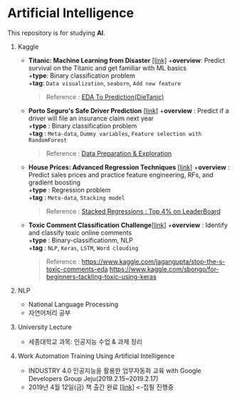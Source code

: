# Artificial Intelligence
This repository is for studying **AI**.

1. Kaggle
   * **Titanic: Machine Learning from Disaster** [[link]](https://www.kaggle.com/c/titanic)
     +**overview**: Predict survival on the Titanic and get familiar with ML basics  
     +**type**: Binary classification problem  
     +**tag**: `Data visualization`, `seaborn`, `Add new feature`      
     > Reference : [EDA To Prediction(DieTanic)](https://www.kaggle.com/ash316/eda-to-prediction-dietanic)
 
 
   * **Porto Seguro's Safe Driver Prediction** [[link]](https://www.kaggle.com/c/porto-seguro-safe-driver-prediction)
     +**overview** : Predict if a driver will file an insurance claim next year  
     +**type** : Binary classification problem  
     +**tag** : `Meta-data`, `Dummy variables`, `Feature selection with RandomForest`  
     > Reference : [Data Preparation & Exploration](https://www.kaggle.com/bertcarremans/data-preparation-exploration)
     
     
   * **House Prices: Advanced Regression Techniques** [[link]](https://www.kaggle.com/c/house-prices-advanced-regression-techniques)
     +**overview** : Predict sales prices and practice feature engineering, RFs, and gradient boosting  
     +**type** : Regression problem  
     +**tag** : `Meta-data`, `Stacking model`  
     > Reference : [Stacked Regressions : Top 4% on LeaderBoard ](https://www.kaggle.com/serigne/stacked-regressions-top-4-on-leaderboard/notebook)

   * **Toxic Comment Classification Challenge**[[link](https://www.kaggle.com/c/jigsaw-toxic-comment-classification-challenge)]
     +**overview** : Identify and classify toxic online comments  
     +**type** : Binary-classificationm, NLP  
     +**tag** : `NLP`, `Keras`, `LSTM`, `Word clouding`  
     > Reference :
     >  https://www.kaggle.com/jagangupta/stop-the-s-toxic-comments-eda
     > https://www.kaggle.com/sbongo/for-beginners-tackling-toxic-using-keras

2. NLP
   * National Language Processing
   * 자연어처리 공부

3. University Lecture
   * 세종대학교 과목: 인공지능 수업 & 과제 정리

4. Work Automation Training Using Artificial Intelligence
   * INDUSTRY 4.0 인공지능을 활용한 업무자동화 교육 with Google Developers Group Jeju(2019.2.15~2019.2.17)
   * 2019년 4월 12일(금) 책 출간 완료 [[link]]()    <-집필 진행중
